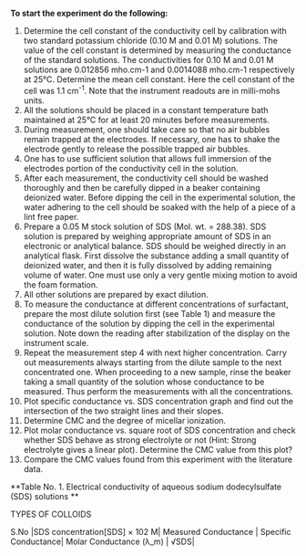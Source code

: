**To start the experiment do the following:**

1. Determine the cell constant of the conductivity cell by calibration with two standard potassium chloride (0.10 M and 0.01 M) solutions. The value of the cell constant is determined by measuring the conductance of the standard solutions. The conductivities for 0.10 M and 0.01 M solutions are 0.012856 mho.cm-1 and 0.0014088 mho.cm-1 respectively at 25°C. Determine the mean cell constant. Here the cell constant of the cell was 1.1 cm<sup>-1</sup>. Note that the instrument readouts are in milli-mohs units.  
2. All the solutions should be placed in a constant temperature bath maintained at 25°C for at least 20 minutes before measurements.  
3. During measurement, one should take care so that no air bubbles remain trapped at the electrodes. If necessary, one has to shake the electrode gently to release the possible trapped air bubbles.  
4. One has to use sufficient solution that allows full immersion of the electrodes portion of the conductivity cell in the solution.    
5. After each measurement, the conductivity cell should be washed thoroughly and then be carefully dipped in a beaker containing deionized water. Before dipping the cell in the experimental solution, the water adhering to the cell should be soaked with the help of a piece of a lint free paper.    
6. Prepare a 0.05 M stock solution of SDS (Mol. wt. = 288.38). SDS solution is prepared by weighing appropriate amount of SDS in an electronic or analytical balance. SDS should be weighed directly in an analytical flask. First dissolve the substance adding a small quantity of deionized water, and then it is fully dissolved by adding remaining volume of water. One must use only a very gentle mixing motion to avoid the foam formation.    
7. All other solutions are prepared by exact dilution.    
8. To measure the conductance at different concentrations of surfactant, prepare the most dilute solution first (see Table 1) and measure the conductance of the solution by dipping the cell in the experimental solution. Note down the reading after stabilization of the display on the instrument scale.    
9. Repeat the measurement step 4 with next higher concentration. Carry out measurements always starting from the dilute sample to the next concentrated one. When proceeding to a new sample, rinse the beaker taking a small quantity of the solution whose conductance to be measured. Thus perform the measurements with all the concentrations.  
10. Plot specific conductance vs. SDS concentration graph and find out the intersection of the two straight lines and their slopes.  
11. Determine CMC and the degree of micellar ionization.  
12. Plot molar conductance vs. square root of SDS concentration and check whether SDS behave as strong electrolyte or not (Hint: Strong electrolyte gives a linear plot). Determine the CMC value from this plot?  
13. Compare the CMC values found from this experiment with the literature data.    

**Table No. 1. Electrical conductivity of aqueous sodium dodecylsulfate (SDS) solutions **  

TYPES OF COLLOIDS 

S.No |SDS concentration[SDS] × 102 M| Measured Conductance | Specific Conductance| Molar Conductance (λ_m) | √SDS|

